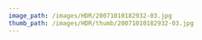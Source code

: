 ```yaml
---
image_path: /images/HDR/20071010182932-03.jpg
thumb_path: /images/HDR/thumb/20071010182932-03.jpg
---
```

